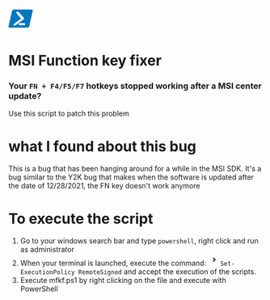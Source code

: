 ![pwsh](/icon/powershell.png)
# MSI Function key fixer
### Your `FN + F4/F5/F7` hotkeys stopped working after a MSI center update?
Use this script to patch this problem

# what I found about this bug
This is a bug that has been hanging around for a while in the MSI SDK. It's a bug similar to the Y2K bug that makes when the software is updated after the date of 12/28/2021, the FN key doesn't work anymore

# To execute the script
1. Go to your windows search bar and type `powershell`, right click and run as administrator
2. When your terminal is launched, execute the command: ![chevron](/icon/chevron.png)`Set-ExecutionPolicy RemoteSigned` and accept the execution of the scripts.
3. Execute mfkf.ps1 by right clicking on the file and execute with PowerShell
